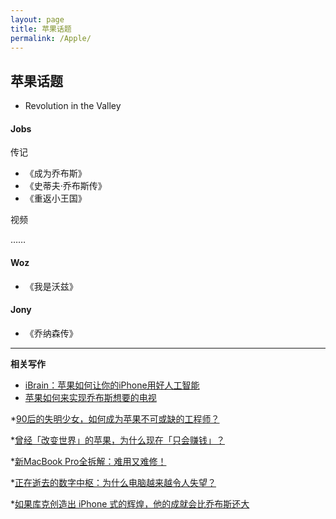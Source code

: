 ```yaml
---
layout: page
title: 苹果话题
permalink: /Apple/
---
```




## 苹果话题

+ Revolution in the Valley

#### Jobs

传记

+ 《成为乔布斯》
+ 《史蒂夫·乔布斯传》
+ 《重返小王国》

视频

……

#### Woz

+ 《我是沃兹》

#### Jony

+ 《乔纳森传》

***

**相关写作**

+ [iBrain：苹果如何让你的iPhone用好人工智能](http://bitandliteracy.github.io/iBrain)
+ [苹果如何来实现乔布斯想要的电视](http://bitandliteracy.github.io/Apple-TV)

*[90后的失明少女，如何成为苹果不可或缺的工程师？](http://mp.weixin.qq.com/s/260DeqjDO-zxEHtUQe5YDw)

*[曾经「改变世界」的苹果，为什么现在「只会赚钱」？](http://mp.weixin.qq.com/s/xPz91MJV5NI_nVRRX6dL1Q)

*[新MacBook Pro全拆解：难用又难修！](http://mp.weixin.qq.com/s/O3i8x8jK5-sWbPD8_47ygg)

*[正在逝去的数字中枢：为什么电脑越来越令人失望？](http://mp.weixin.qq.com/s/Uo8RiCAhtlSJho-ho-Fx_w)

*[如果库克创造出 iPhone 式的辉煌，他的成就会比乔布斯还大](http://mp.weixin.qq.com/s/zDqGxwnmJQ1O2-sIwm3sJA)

